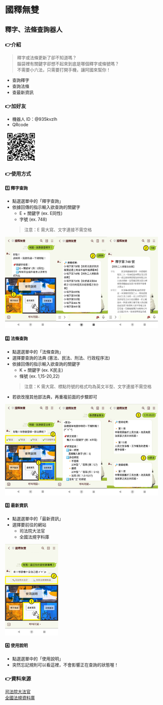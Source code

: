 # 國釋無雙
## 釋字、法條查詢器人

### 👉介紹
> 釋字或法條更新了卻不知道嗎？<br>
> 腦袋裡有關鍵字卻想不起來到底是哪個釋字或條號嗎？<br>
> 不需要小六法，只需要打開手機，讓阿國來幫你！
* 查詢釋字
* 查詢法條
* 查最新資訊

### 👉加好友
* 機器人 ID：@935kvzlh
* QRcode
<img src="images/qrcode.png" alt="qrcode" height="100" width="auto">

### 👉使用方式
#### 1️⃣ 釋字查詢
* 點選選單中的「釋字查詢」
* 依據回傳的指示輸入欲查詢的關鍵字
  - E + 關鍵字 (ex. E同性)
  - 字號 (ex. 748) 
  > 注意：E 需大寫、文字連接不需空格
<img src="images/expon.jpg" alt="expon" width="auto" height="300">

#### 2️⃣ 法條查詢
* 點選選單中的「法條查詢」
* 選擇要查詢的法典 (憲法、民法、刑法、行政程序法)
* 依據回傳的指示輸入欲查詢的關鍵字
  - K + 關鍵字 (ex. K民主)
  - 條號 (ex. 1,15-20,22)
  > 注意：K 需大寫、標點符號的格式均為英文半型、文字連接不需空格
* 若欲改搜其他部法典，再重複前面的步驟即可
<img src="images/lawNum.jpg" alt="lawNum" width="auto" height="300">

#### 3️⃣ 最新資訊
* 點選選單中的「最新資訊」
* 選擇要前往的網站
  - 司法院大法官
  - 全國法規字料庫 
<img src="images/news.jpg" alt="news" width="auto" height="300">

#### 4️⃣ 使用說明
* 點選選單中的「使用說明」
* 突然忘記規則可以看這裡，不會影響正在查詢的狀態喔！

### 👉資料來源
[司法院大法官](https://cons.judicial.gov.tw/jcc/zh-tw/jep03)<br>
[全國法規資料庫](https://law.moj.gov.tw/)
